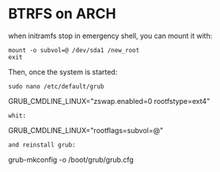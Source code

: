 # BTRFS on ARCH

when initramfs stop in emergency shell, you can mount it with:
```
mount -o subvol=@ /dev/sda1 /new_root
exit
```

Then, once the system is started:
```
sudo nano /etc/default/grub
```
GRUB_CMDLINE_LINUX="zswap.enabled=0 rootfstype=ext4"
```
whit:
```
GRUB_CMDLINE_LINUX="rootflags=subvol=@"
```
and reinstall grub:
```
grub-mkconfig -o /boot/grub/grub.cfg
```
